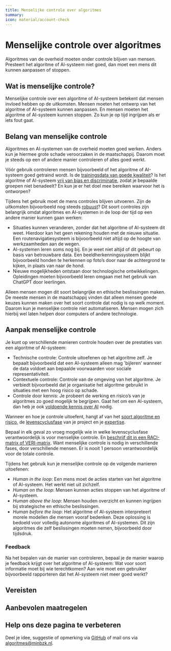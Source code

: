 ```yaml
---
title: Menselijke controle over algoritmes
summary:
icon: material/account-check
---
```


# Menselijke controle over algoritmes
Algoritmes van de overheid moeten onder controle blijven van mensen. Presteert het algoritme of AI-systeem niet goed, dan moet een mens dit kunnen aanpassen of stoppen.

## Wat is menselijke controle?
Menselijke controle over een algoritme of AI-systeem betekent dat mensen invloed hebben op de uitkomsten. Mensen moeten het ontwerp van het algoritme of AI-systeem kunnen aanpassen. En mensen moeten het algoritme of AI-systeem kunnen stoppen. Zo kun je op tijd ingrijpen als er iets fout gaat.

## Belang van menselijke controle
Algoritmes en AI-systemen van de overheid moeten goed werken. Anders kun je hiermee grote schade veroorzaken in de maatschappij. Daarom moet je steeds op een of andere manier controleren of alles goed werkt.

Vóór gebruik controleren mensen bijvoorbeeld of het algoritme of AI-systeem goed getraind wordt. Is de [trainingsdata van goede kwaliteit](data.md)? Is het algoritme of AI-systeem [vrij van bias en discriminatie](bias-en-non-discriminatie.md), zodat je bepaalde groepen niet benadeelt? En kun je er het doel mee bereiken waarvoor het is ontworpen? 

Tijdens het gebruik moet de mens controles blijven uitvoeren. Zijn de uitkomsten bijvoorbeeld nog steeds [robuust](technische-robuustheid-en-veiligheid.md)? Dit soort controles zijn belangrijk omdat algoritmes en AI-systemen in de loop der tijd op een andere manier kunnen gaan werken:

* Situaties kunnen veranderen, zonder dat het algoritme of AI-systeem dit weet. Hierdoor kan het geen rekening houden met de nieuwe situatie. Een routenavigatiesysteem is bijvoorbeeld niet altijd op de hoogte van werkzaamheden aan de wegen.
* AI-systemen leren soms nog bij. En je weet niet altijd of dit gebeurt op basis van betrouwbare data. Een beeldherkenningssysteem blijkt bijvoorbeeld honden te herkennen op foto’s door naar de achtergrond te kijken, in plaats van naar de hond.
* Nieuwe mogelijkheden ontstaan door technologische ontwikkelingen. Opleidingen moeten bijvoorbeeld leren omgaan met het gebruik van ChatGPT door leerlingen.

Alleen mensen mogen dit soort belangrijke en ethische beslissingen maken. De meeste mensen in de maatschappij vinden dat alleen mensen goede keuzes kunnen maken over het soort controle dat nodig is op welk moment. Daarom kun je menselijke controle niet automatiseren. Mensen mogen zich hierbij wel laten helpen door computers of andere technologie.

## Aanpak menselijke controle
Je kunt op verschillende manieren controle houden over de prestaties van een algoritme of AI-systeem:

* Technische controle: Controle uitoefenen op het algoritme zelf. Je bepaalt bijvoorbeeld dat een AI-systeem alleen mag 'bijleren’ wanneer de data voldoet aan bepaalde voorwaarden voor sociale representativiteit.
* Contextuele controle: Controle van de omgeving van het algoritme. Je verbiedt bijvoorbeeld dat je organisatie het algoritme gebruikt in situaties met een hoog risico op schade.
* Controle door kennis: Je probeert de werking en risico’s van je algoritmes zo goed mogelijk te begrijpen. Gaat het om een AI-systeem, dan heb je ook [voldoende kennis over AI](../vereisten/aia-01-ai-geletterdheid.md) nodig.

Wanneer en hoe je controle uitoefent, hangt af van het [soort algoritme en risico](../overhetalgoritmekader/soorten-algoritmes.md), de [levenscyclusfase](../levenscyclus/index.md) van je project en je [expertise](../rollen/index.md). 

Bepaal in elk geval zo vroeg mogelijk wie in welke levenscyclusfase verantwoordelijk is voor menselijke controle. En [beschrijf dit in een RACI-matrix of VERI-matrix](../maatregelen/beschrijf_rollen_en_verantwoordelijkheden.md). Want menselijke controle is nodig in verschillende fases, door verschillende mensen. Er is nooit 1 persoon verantwoordelijk voor de totale controle. 

Tijdens het gebruik kun je menselijke controle op de volgende manieren uitoefenen:

* _<span lang="en">Human in the loop</span>_: Een mens moet de acties starten van het algoritme of AI-systeem. Het werkt niet uit zichzelf.
* _<span lang="en">Human on the loop</span>_: Mensen kunnen acties stoppen van het algoritme of AI-systeem.
* _<span lang="en">Human above the loop</span>_: Mensen houden overzicht en kunnen ingrijpen bij strategische en ethische beslissingen.
* _<span lang="en">Human before the loop</span>_: Het algoritme of AI-systeem interpreteert morele modellen die mensen vooraf bedenken. Deze oplossing is bedoeld voor volledig autonome algoritmes of AI-systemen. Dit zijn algoritmes die zelf beslissingen moeten nemen, bijvoorbeeld door tijdsdruk.

### Feedback
Na het bepalen van de manier van controleren, bepaal je de manier waarop je feedback krijgt over het algoritme of AI-systeem: Wat voor soort informatie moet bij wie terechtkomen? Aan wie moet een gebruiker bijvoorbeeld rapporteren dat het AI-systeem niet meer goed werkt?

## Vereisten

<!-- list_vereisten onderwerp/menselijke-controle no-search no-onderwerp no-rol no-levenscyclus -->


## Aanbevolen maatregelen

<!-- list_maatregelen onderwerp/menselijke-controle no-search no-onderwerp no-rol no-levenscyclus -->


## Help ons deze pagina te verbeteren
Deel je idee, suggestie of opmerking via [GitHub](https://github.com/MinBZK/Algoritmekader/edit/main/docs/onderwerpen/menselijke-controle/index.md) of mail ons via [algoritmes@minbzk.nl](mailto:algoritmes@minbzk.nl).
